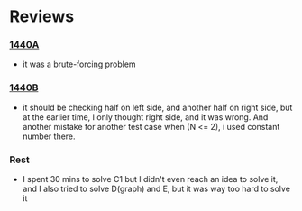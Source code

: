 # Reviews 

### [1440A] 
- it was a brute-forcing problem
### [1440B] 
- it should be checking half on left side, and another half on right side, but at the earlier time, I only thought right side, and it was wrong. And another mistake for another test case when (N <= 2), i used constant number there. 
### Rest
- I spent 30 mins to solve C1 but I didn't even reach an idea to solve it, and I also tried to solve D(graph) and E, but it was way too hard to solve it

[1440A]: <https://codeforces.com/contest/1440/problem/A>
[1440B]: <https://codeforces.com/contest/1440/problem/B>
